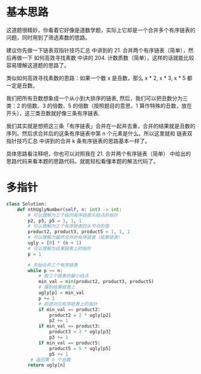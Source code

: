 # 基本思路
这道题很精妙，你看着它好像是道数学题，实际上它却是一个合并多个有序链表的问题，同时用到了筛选素数的思路。

建议你先做一下链表双指针技巧汇总 中讲到的 21. 合并两个有序链表（简单），然后再做一下 如何高效寻找素数 中讲的 204. 计数质数（简单），这样的话就能比较容易理解这道题的思路了。

类似如何高效寻找素数的思路：如果一个数 x 是丑数，那么 x * 2, x * 3, x * 5 都一定是丑数。

我们把所有丑数想象成一个从小到大排序的链表, 然后，我们可以把丑数分为三类：2 的倍数、3 的倍数、5 的倍数（按照题目的意思，1 算作特殊的丑数，放在开头），这三类丑数就好像三条有序链表.

我们其实就是想把这三条「有序链表」合并在一起并去重，合并的结果就是丑数的序列。然后求合并后的这条有序链表中第 n 个元素是什么。所以这里就和
链表双指针技巧汇总 中讲到的合并 k 条有序链表的思路基本一样了。

具体思路看注释吧，你也可以对照我在 21. 合并两个有序链表（简单） 中给出的思路代码来看本题的思路代码，就能轻松看懂本题的解法代码了。

# 多指针
```python
class Solution:
    def nthUglyNumber(self, n: int) -> int:
        # 可以理解为三个指向有序链表头结点的指针
        p2, p3, p5 = 1, 1, 1
        # 可以理解为三个有序链表的头节点的值
        product2, product3, product5 = 1, 1, 1
        # 可以理解为最终合并的有序链表（结果链表）
        ugly = [0] * (n + 1)
        # 可以理解为结果链表上的指针
        p = 1

        # 开始合并三个有序链表
        while p <= n:
            # 取三个链表的最小结点
            min_val = min(product2, product3, product5)
            # 接到结果链表上
            ugly[p] = min_val
            p += 1
            # 前进对应有序链表上的指针
            if min_val == product2:
                product2 = 2 * ugly[p2]
                p2 += 1
            if min_val == product3:
                product3 = 3 * ugly[p3]
                p3 += 1
            if min_val == product5:
                product5 = 5 * ugly[p5]
                p5 += 1
         # 返回第 n 个丑数
        return ugly[n]
```
